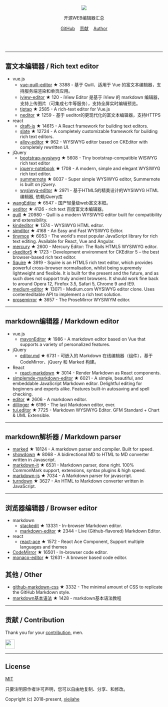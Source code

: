 



<div align="center">
  <div>
    <img src="https://raw.githubusercontent.com/xjh22222228/awesome-web-editor/master/media/logo.png" />
  </div>
  <p>开源WEB编辑器汇总</p>
  <div>
    <a href="https://github.com/xjh22222228/awesome-web-editor/">GitHub</a>&nbsp;&nbsp;&nbsp;
    <a href="https://github.com/xjh22222228/awesome-web-editor/issues">贡献</a>&nbsp;&nbsp;&nbsp;
    <a href="https://github.com/xjh22222228/">Author</a>
  </div>
</div>
</br></br></br>




---


## 富文本编辑器 / Rich text editor
- vue.js
  - [vue-quill-editor](https://github.com/surmon-china/vue-quill-editor) ★ 3388 - 基于 Quill、适用于 Vue 的富文本编辑器，支持服务端渲染和单页应用。
  - [iview-editor](https://github.com/iview/iview-editor) ★ 120 - iView Editor 是基于 iView 的 markdown 编辑器，支持上传图片（可集成七牛等服务），支持全屏实时编辑预览。
  - [tiptap](https://github.com/heyscrumpy/tiptap) ★ 2585 - A rich-text editor for Vue.js
  - [neditor](https://github.com/notadd/neditor) ★ 1259 - 基于 ueditor的更现代化的富文本编辑器，支持HTTPS
- react
  - [draft-js](https://github.com/facebook/draft-js) ★ 14615 - A React framework for building text editors.
  - [slate](https://github.com/ianstormtaylor/slate) ★ 12724 - A completely customizable framework for building rich text editors.
  - [alloy-editor](https://github.com/liferay/alloy-editor/) ★ 962 - WYSIWYG editor based on CKEditor with completely rewritten UI.
- jQuery
  - [bootstrap-wysiwyg](https://github.com/mindmup/bootstrap-wysiwyg/) ★ 5608 - Tiny bootstrap-compatible WISWYG rich text editor
  - [jquery-notebook](https://github.com/raphaelcruzeiro/jquery-notebook) ★ 1708 - A modern, simple and elegant WYSIWYG rich text editor.
  - [summernote](https://github.com/summernote/summernote) ★ 8037 - Super simple WYSIWYG editor, Summernote is built on jQuery.
  - [wysiwyg-editor](https://github.com/froala/wysiwyg-editor) ★ 2971 - 基于HTML5的精美设计的WYSIWYG HTML编辑器, 依赖jQuery库
- [wangEditor](https://github.com/wangfupeng1988/wangEditor) ★ 6547 - 国产轻量级web富文本框。
- [ueditor](https://github.com/fex-team/ueditor) ★ 4126 - rich text 百度富文本编辑器。
- [quill](https://github.com/quilljs/quill) ★ 20980 - Quill is a modern WYSIWYG editor built for compatibility and extensibility.
- [kindeditor](https://github.com/kindsoft/kindeditor) ★ 1374 - WYSIWYG HTML editor.
- [simditor](https://github.com/mycolorway/simditor) ★ 4168 - An Easy and Fast WYSIWYG Editor.
- [tinymce](https://github.com/tinymce/tinymce) ★ 6053 - The world's most popular JavaScript library for rich text editing. Available for React, Vue and Angular.
- [mercury](https://github.com/jejacks0n/mercury) ★ 2600 - Mercury Editor: The Rails HTML5 WYSIWYG editor.
- [ckeditor5](https://github.com/ckeditor/ckeditor5) ★ 1723 - Development environment for CKEditor 5 – the best browser-based rich text editor.
- [Squire](https://github.com/neilj/Squire) ★ 3919 - Squire is an HTML5 rich text editor, which provides powerful cross-browser normalisation, whilst being supremely lightweight and flexible. It is built for the present and the future, and as such does not support truly ancient browsers. It should work fine back to around Opera 12, Firefox 3.5, Safari 5, Chrome 9 and IE9.
- [medium-editor](https://github.com/yabwe/medium-editor) ★ 13071 - Medium.com WYSIWYG editor clone. Uses contenteditable API to implement a rich text solution.
- [prosemirror](https://github.com/ProseMirror/prosemirror) ★ 3657 - The ProseMirror WYSIWYM editor.







---


## markdown编辑器 / Markdown editor
- vue.js
  - [mavonEditor](https://github.com/hinesboy/mavonEditor) ★ 1986 -   A markdown editor based on Vue that supports a variety of personalized features.
- jQuery
  - [editor.md](https://github.com/pandao/editor.md) ★ 6731 - 可嵌入的 Markdown 在线编辑器（组件），基于 CodeMirror、jQuery 和 Marked 构建。
- React
  - [react-markdown](https://github.com/rexxars/react-markdown) ★ 3014 - Render Markdown as React components.
- [simplemde-markdown-editor](https://github.com/sparksuite/simplemde-markdown-editor) ★ 6021 -  A simple, beautiful, and embeddable JavaScript Markdown editor. Delightful editing for beginners and experts alike. Features built-in autosaving and spell checking.
- [editor](https://github.com/lepture/editor) ★ 2606 - A markdown editor.
- [dillinger](https://github.com/joemccann/dillinger) ★ 6196 - The last Markdown editor, ever.
- [tui.editor](https://github.com/nhnent/tui.editor) ★ 7725 - Markdown WYSIWYG Editor. GFM Standard + Chart & UML Extensible.





---




## markdown解析器 / Markdown parser
- [marked](https://github.com/markedjs/marked) ★ 18124 - A markdown parser and compiler. Built for speed.
- [showdown](https://github.com/showdownjs/showdown) ★ 8068 - A bidirectional MD to HTML to MD converter written in Javascript.
- [markdown-it](https://github.com/markdown-it/markdown-it) ★ 6531 - Markdown parser, done right. 100% CommonMark support, extensions, syntax plugins & high speed.
- [markdown-js](https://github.com/evilstreak/markdown-js) ★ 7034 - A Markdown parser for javascript.
- [turndown](https://github.com/domchristie/turndown) ★ 3627 - An HTML to Markdown converter written in JavaScript.



---



## 浏览器编辑器 / Browser editor
- markdown
  - [stackedit](https://github.com/benweet/stackedit) ★ 13331 - In-browser Markdown editor.
  - [markdown-editor](https://github.com/jbt/markdown-editor) ★ 2344 - Live (Github-flavored) Markdown Editor.
- react
  - [react-ace](https://github.com/securingsincity/react-ace) ★ 1572 - React Ace Component, Support multiple languages and themes
- [CodeMirror](https://github.com/codemirror/CodeMirror) ★ 16501 - In-browser code editor.
- [monaco-editor](https://github.com/Microsoft/monaco-editor) ★ 12631 - A browser based code editor.


## 其他 / Other
- [github-markdown-css](https://github.com/sindresorhus/github-markdown-css) ★ 3332 - The minimal amount of CSS to replicate the GitHub Markdown style.
- [markdown基本语法](https://github.com/younghz/Markdown) ★ 1428 - markdown基本语法教程



---


## 贡献 / Contribution
Thank you for your [contribution](https://github.com/xjh22222228/awesome-web-editor/issues), men.

<a href="https://github.com/1c7/">
  <img src="https://avatars1.githubusercontent.com/u/1804755?s=460&v=4" width="30px" height="30px" />
</a>


---



## License
[MIT](https://opensource.org/licenses/MIT)

只要注明原作者许可声明，您可以自由地复制、分享、和修改。

Copyright (c) 2018-present, [xiejiahe](https://github.com/xjh22222228)